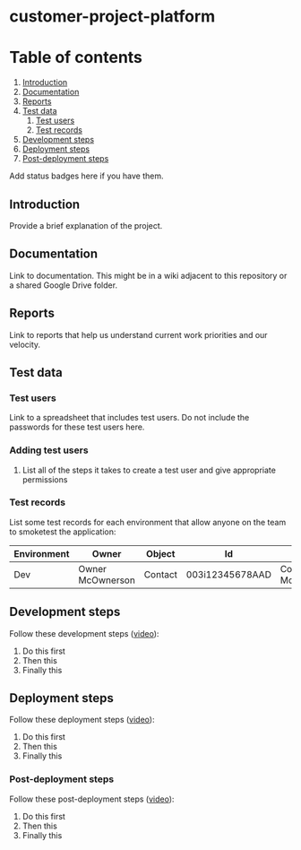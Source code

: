 # customer-project-platform

# Table of contents
1. [Introduction](#introduction)
1. [Documentation](#documentation)
1. [Reports](#reports)
1. [Test data](#test-data)
    1. [Test users](#test-data)
    1. [Test records](#test-records)
1. [Development steps](#development-steps)
1. [Deployment steps](#deployment-steps)
1. [Post-deployment steps](#post-deployment-steps)

Add status badges here if you have them.

## Introduction

Provide a brief explanation of the project.

## Documentation

Link to documentation. This might be in a wiki adjacent to this repository or a shared Google Drive folder.

## Reports

Link to reports that help us understand current work priorities and our velocity.

## Test data

### Test users

Link to a spreadsheet that includes test users. Do not include the passwords for these test users here.

### Adding test users

1. List all of the steps it takes to create a test user and give appropriate permissions

### Test records

List some test records for each environment that allow anyone on the team to smoketest the application:

| Environment       | Owner | Object | Id | Name |
|-------------------|-------------|---------|--------------------|--------------|
| Dev  | Owner McOwnerson | Contact | 003i12345678AAD | Contact McContactson |

## Development steps

Follow these development steps ([video](http://example.com)):

1. Do this first
1. Then this
1. Finally this

## Deployment steps

Follow these deployment steps ([video](http://example.com)):

1. Do this first
1. Then this
1. Finally this

### Post-deployment steps

Follow these post-deployment steps ([video](http://example.com)):

1. Do this first
1. Then this
1. Finally this
